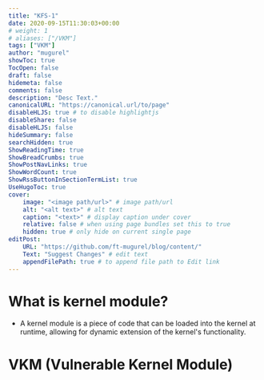 ```yaml
---
title: "KFS-1"
date: 2020-09-15T11:30:03+00:00
# weight: 1
# aliases: ["/VKM"]
tags: ["VKM"]
author: "mugurel"
showToc: true
TocOpen: false
draft: false 
hidemeta: false
comments: false
description: "Desc Text."
canonicalURL: "https://canonical.url/to/page"
disableHLJS: true # to disable highlightjs
disableShare: false
disableHLJS: false
hideSummary: false
searchHidden: true
ShowReadingTime: true
ShowBreadCrumbs: true
ShowPostNavLinks: true
ShowWordCount: true
ShowRssButtonInSectionTermList: true
UseHugoToc: true
cover:
    image: "<image path/url>" # image path/url
    alt: "<alt text>" # alt text
    caption: "<text>" # display caption under cover
    relative: false # when using page bundles set this to true
    hidden: true # only hide on current single page
editPost:
    URL: "https://github.com/ft-mugurel/blog/content/"
    Text: "Suggest Changes" # edit text
    appendFilePath: true # to append file path to Edit link
---
```


# What is kernel module?
- A kernel module is a piece of code that can be loaded into the kernel at runtime, allowing for dynamic extension of the kernel's functionality.

# VKM (Vulnerable Kernel Module)


